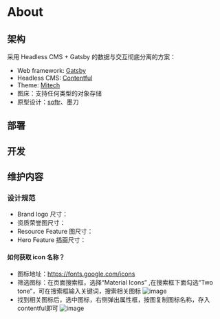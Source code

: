 # About

## 架构

采用 Headless CMS + Gatsby 的数据与交互彻底分离的方案：

* Web framework: [Gatsby](https://www.gatsbyjs.com/)
* Headless CMS: [Contentful](https://www.contentful.com/)
* Theme: [Mitech](https://themeforest.net/item/mitech-it-solutions-and-services-company-react-gatsby-template/25766950)
* 图床：支持任何类型的对象存储
* 原型设计：[softr](https://www.softr.io/)、墨刀

## 部署



## 开发

## 维护内容

### 设计规范

* Brand logo 尺寸：
* 资质荣誉图尺寸：
* Resource Feature 图尺寸：
* Hero Feature 插画尺寸：

#### 如何获取 icon 名称？
* 图标地址：https://fonts.google.com/icons
* 筛选图标：在页面搜索框，选择“Material Icons” ,在搜索框下面勾选“Two tone”，可在搜索框输入关键词，搜索相关图标
![image](https://user-images.githubusercontent.com/7624828/194828882-38b74e46-13dc-4c4d-8344-0a879bb97409.png)
* 找到相关图标后，选中图标，右侧弹出属性框，按图复制图标名称，存入contentful即可
![image](https://user-images.githubusercontent.com/7624828/194829902-46cabb70-6c11-4815-adc3-f05469c8468a.png)


